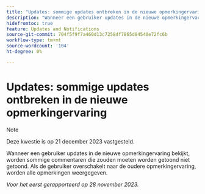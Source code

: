 ```yaml
---
title: "Updates: sommige updates ontbreken in de nieuwe opmerkingervaring"
description: "Wanneer een gebruiker updates in de nieuwe opmerkingervaring bekijkt, worden sommige commentaren die zouden moeten worden getoond niet getoond. Als de gebruiker overschakelt naar de oudere opmerkingervaring, worden alle opmerkingen weergegeven."
hidefromtoc: true
feature: Updates and Notifications
source-git-commit: 704f5f9f7a460d13c7258df7865d84540e72fc6b
workflow-type: tm+mt
source-wordcount: '104'
ht-degree: 0%

---
```



# Updates: sommige updates ontbreken in de nieuwe opmerkingervaring

>[!NOTE]
>
>Deze kwestie is op 21 december 2023 vastgesteld.

Wanneer een gebruiker updates in de nieuwe opmerkingervaring bekijkt, worden sommige commentaren die zouden moeten worden getoond niet getoond. Als de gebruiker overschakelt naar de oudere opmerkingervaring, worden alle opmerkingen weergegeven.

_Voor het eerst gerapporteerd op 28 november 2023._
